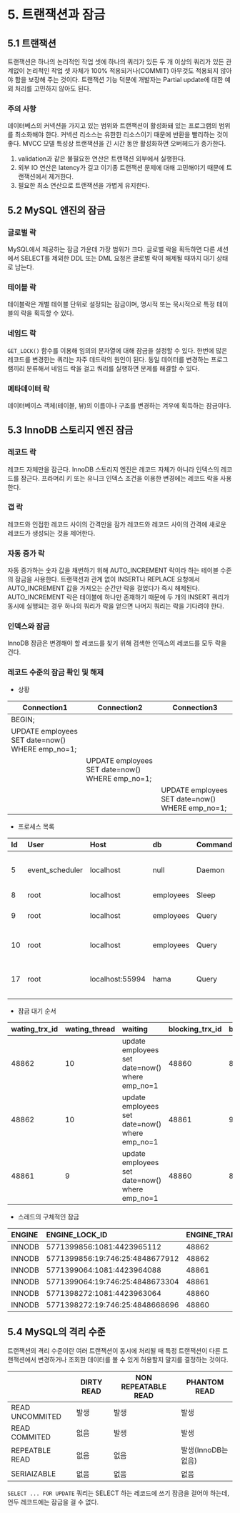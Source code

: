 # 5. 트랜잭션과 잠금

## 5.1 트랜잭션

트랜잭션은 하나의 논리적인 작업 셋에 하나의 쿼리가 있든 두 개 이상의 쿼리가 있든 관계없이 논리적인 작업 셋 자체가 100% 적용되거나(COMMIT) 아무것도 적용되지 않아야 함을 보장해 주는 것이다.
트랜잭션 기능 덕분에 개발자는 Partial update에 대한 예외 처리를 고민하지 않아도 된다.

### 주의 사항

데이터베스의 커넥션을 가지고 있는 범위와 트랜잭션이 활성화돼 있는 프로그램의 범위를 최소화해야 한다.
커넥션 리소스는 유한한 리소스이기 때문에 반환을 빨리하는 것이 좋다.
MVCC 모델 특성상 트랜잭션을 긴 시간 동안 활성화하면 오버헤드가 증가한다.

1. validation과 같은 불필요한 연산은 트랜잭션 외부에서 실행한다.
2. 외부 IO 연산은 latency가 길고 이기종 트랜잭션 문제에 대해 고민해야기 때문에 트랜잭션에서 제거한다.
3. 필요한 최소 연산으로 트랜잭션을 가볍게 유지한다.

## 5.2 MySQL 엔진의 잠금

### 글로벌 락

MySQL에서 제공하는 잠금 가운데 가장 범위가 크다.
글로벌 락을 획득하면 다른 세션에서 SELECT를 제외한 DDL 또는 DML 요청은 글로벌 락이 해제될 때까지 대기 상태로 남는다.

### 테이블 락

테이블락은 개별 테이블 단위로 설정되는 잠금이며, 명시적 또는 묵시적으로 특정 테이블의 락을 획득할 수 있다.

### 네임드 락

`GET_LOCK()` 함수를 이용해 임의의 문자열에 대해 잠금을 설정할 수 있다.
한번에 많은 레코드를 변경한는 쿼리는 자주 데드락의 원인이 된다.
동일 데이터를 변경하는 프로그램끼리 분류해서 네임드 락을 걸고 쿼리를 실행하면 문제를 해결할 수 있다.

### 메타데이터 락

데이터베이스 객체(테이블, 뷰)의 이름이나 구조를 변경하는 겨우에 획득하는 잠금이다.

## 5.3 InnoDB 스토리지 엔진 잠금

### 레코드 락  

레코드 자체만을 잠근다.
InnoDB 스토리지 엔진은 레코드 자체가 아니라 인덱스의 레코드를 잠근다.
프라머리 키 또는 유니크 인덱스 조건을 이용한 변경에는 레코드 락을 사용한다.

### 갭 락

레코드와 인접한 레코드 사이의 간격만을 잠가 레코드와 레코드 사이의 간격에 새로운 레코드가 생성되는 것을 제어한다.

### 자동 증가 락

자동 증가하는 숫자 값을 채번하기 위해 AUTO_INCREMENT 락이라 하는 테이블 수준의 잠금을 사용한다.
트랜잭션과 관계 없이 INSERT나 REPLACE 요청에서 AUTO_INCREMENT 값을 가져오는 순간만 락을 걸었다가 즉시 해제된다.
AUTO_INCREMENT 락은 테이블에 하나만 존재하기 때문에 두 개의 INSERT 쿼리가 동시에 실행되는 경우 하나의 쿼리가 락을 얻으면 나머지 쿼리는 락을 기다려야 한다.

### 인덱스와 잠금

InnoDB 잠금은 변경해야 할 레코드를 찾기 위해 검색한 인덱스의 레코드를 모두 락을 건다.

### 레코드 수준의 잠금 확인 및 해제

- 상황

| Connection1                                     | Connection2                                     | Connection3                                     |
|-------------------------------------------------|-------------------------------------------------|-------------------------------------------------|
| BEGIN;                                          |                                                 |                                                 |
| UPDATE employees SET date=now() WHERE emp_no=1; |                                                 |                                                 |
|                                                 | UPDATE employees SET date=now() WHERE emp_no=1; |                                                 |
|                                                 |                                                 | UPDATE employees SET date=now() WHERE emp_no=1; |

- 프로세스 목록

| Id | User | Host | db | Command | Time | State | Info |
| :--- | :--- | :--- | :--- | :--- | :--- | :--- | :--- |
| 5 | event\_scheduler | localhost | null | Daemon | 7933 | Waiting on empty queue | null |
| 8 | root | localhost | employees | Sleep | 12 |  | null |
| 9 | root | localhost | employees | Query | 7 | updating | update employees set date=now\(\) where emp\_no=1 |
| 10 | root | localhost | employees | Query | 6 | updating | update employees set date=now\(\) where emp\_no=1 |
| 17 | root | localhost:55994 | hama | Query | 0 | init | /\* ApplicationName=DataGrip 2023.1.2 \*/ SHOW PROCESSLIST |

- 잠금 대기 순서

| wating\_trx\_id | wating\_thread | waiting | blocking\_trx\_id | blocking\_thread | blocking\_query |
| :--- | :--- | :--- | :--- | :--- | :--- |
| 48862 | 10 | update employees set date=now\(\) where emp\_no=1 | 48860 | 8 | null |
| 48862 | 10 | update employees set date=now\(\) where emp\_no=1 | 48861 | 9 | update employees set date=now\(\) where emp\_no=1 |
| 48861 | 9 | update employees set date=now\(\) where emp\_no=1 | 48860 | 8 | null |

- 스레드의 구체적인 잠금

| ENGINE | ENGINE\_LOCK\_ID | ENGINE\_TRANSACTION\_ID | THREAD\_ID | EVENT\_ID | OBJECT\_SCHEMA | OBJECT\_NAME | PARTITION\_NAME | SUBPARTITION\_NAME | INDEX\_NAME | OBJECT\_INSTANCE\_BEGIN | LOCK\_TYPE | LOCK\_MODE | LOCK\_STATUS | LOCK\_DATA |
| :--- | :--- | :--- | :--- | :--- | :--- | :--- | :--- | :--- | :--- | :--- | :--- | :--- | :--- | :--- |
| INNODB | 5771399856:1081:4423965112 | 48862 | 51 | 29 | employees | employees | null | null | null | 4423965112 | TABLE | IX | GRANTED | null |
| INNODB | 5771399856:19:746:25:4848677912 | 48862 | 51 | 29 | employees | employees | null | null | PRIMARY | 4848677912 | RECORD | X,REC\_NOT\_GAP | WAITING | 100001 |
| INNODB | 5771399064:1081:4423964088 | 48861 | 50 | 32 | employees | employees | null | null | null | 4423964088 | TABLE | IX | GRANTED | null |
| INNODB | 5771399064:19:746:25:4848673304 | 48861 | 50 | 32 | employees | employees | null | null | PRIMARY | 4848673304 | RECORD | X,REC\_NOT\_GAP | WAITING | 100001 |
| INNODB | 5771398272:1081:4423963064 | 48860 | 49 | 775 | employees | employees | null | null | null | 4423963064 | TABLE | IX | GRANTED | null |
| INNODB | 5771398272:19:746:25:4848668696 | 48860 | 49 | 775 | employees | employees | null | null | PRIMARY | 4848668696 | RECORD | X,REC\_NOT\_GAP | GRANTED | 100001 |

## 5.4 MySQL의 격리 수준

트랜잭션의 격리 수준이란 여러 트랜잭션이 동시에 처리될 때 특정 트랜잭션이 다른 트랜잭션에서 변경하거나 조회한 데이터를 볼 수 있게 허용할지 말지를 결정하는 것이다.

|                 | DIRTY READ | NON REPEATABLE READ | PHANTOM READ     |
|-----------------|------------|---------------------|------------------|
| READ UNCOMMITED | 발생        | 발생                 | 발생              |
| READ COMMITED   | 없음        | 발생                 | 발생              |
| REPEATBLE READ  | 없음        | 없음                 | 발생(InnoDB는 없음) |
| SERIAIZABLE     | 없음        | 없음                 | 없음              |

`SELECT ... FOR UPDATE` 쿼리는 SELECT 하는 레코드에 쓰기 잠금을 걸어야 하는데, 언두 레코드에는 잠금을 걸 수 없다.

